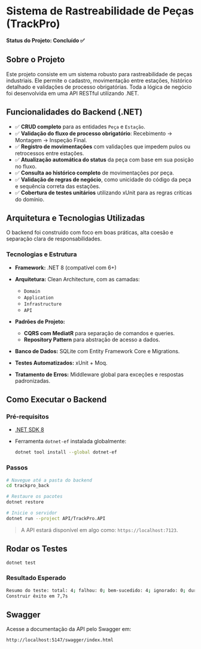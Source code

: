 # Sistema de Rastreabilidade de Peças (TrackPro)

**Status do Projeto: Concluído ✅**

## Sobre o Projeto

Este projeto consiste em um sistema robusto para rastreabilidade de peças industriais. Ele permite o cadastro, movimentação entre estações, histórico detalhado e validações de processo obrigatórias.
Toda a lógica de negócio foi desenvolvida em uma API RESTful utilizando .NET.

## Funcionalidades do Backend (.NET)

* ✅ **CRUD completo** para as entidades `Peça` e `Estação`.
* ✅ **Validação do fluxo de processo obrigatório**: Recebimento → Montagem → Inspeção Final.
* ✅ **Registro de movimentações** com validações que impedem pulos ou retrocessos entre estações.
* ✅ **Atualização automática do status** da peça com base em sua posição no fluxo.
* ✅ **Consulta ao histórico completo** de movimentações por peça.
* ✅ **Validação de regras de negócio**, como unicidade do código da peça e sequência correta das estações.
* ✅ **Cobertura de testes unitários** utilizando xUnit para as regras críticas do domínio.

## Arquitetura e Tecnologias Utilizadas

O backend foi construído com foco em boas práticas, alta coesão e separação clara de responsabilidades.

### Tecnologias e Estrutura

* **Framework:** .NET 8 (compatível com 6+)
* **Arquitetura:** Clean Architecture, com as camadas:

  * `Domain`
  * `Application`
  * `Infrastructure`
  * `API`
* **Padrões de Projeto:**

  * **CQRS com MediatR** para separação de comandos e queries.
  * **Repository Pattern** para abstração de acesso a dados.
* **Banco de Dados:** SQLite com Entity Framework Core e Migrations.
* **Testes Automatizados:** xUnit + Moq.
* **Tratamento de Erros:** Middleware global para exceções e respostas padronizadas.

## Como Executar o Backend

### Pré-requisitos

* [.NET SDK 8](https://dotnet.microsoft.com/download)
* Ferramenta `dotnet-ef` instalada globalmente:

  ```bash
  dotnet tool install --global dotnet-ef
  ```

### Passos

```bash
# Navegue até a pasta do backend
cd trackpro_back

# Restaure os pacotes
dotnet restore

# Inicie o servidor
dotnet run --project API/TrackPro.API
```

> A API estará disponível em algo como: `https://localhost:7123`.

## Rodar os Testes

```bash
dotnet test
```

### Resultado Esperado

```bash
Resumo do teste: total: 4; falhou: 0; bem-sucedido: 4; ignorado: 0; duração: 2,7s
Construir êxito em 7,7s
```

## Swagger

Acesse a documentação da API pelo Swagger em:

```
http://localhost:5147/swagger/index.html
```

